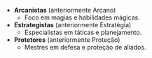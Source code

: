 - **Arcanistas** (anteriormente Arcano)
    - Foco em magias e habilidades mágicas.
- **Estrategistas** (anteriormente Estratégia)
    - Especialistas em táticas e planejamento.
- **Protetores** (anteriormente Proteção)
    - Mestres em defesa e proteção de aliados.